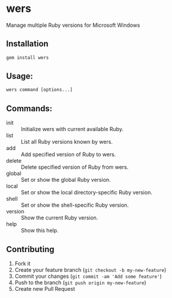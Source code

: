 # wers

Manage multiple Ruby versions for Microsoft Windows

## Installation

```bat
gem install wers
```

## Usage:

```bat
wers command [options...]
```

## Commands:

<dl>
  <dt>init</dt>
  <dd>Initialize wers with current available Ruby.</dd>
  <dt>list</dt>
  <dd>List all Ruby versions known by wers.</dd>
  <dt>add</dt>
  <dd>Add specified version of Ruby to wers.</dd>
  <dt>delete</dt>
  <dd>Delete specified version of Ruby from wers.</dd>
  <dt>global</dt>
  <dd>Set or show the global Ruby version.</dd>
  <dt>local</dt>
  <dd>Set or show the local directory-specific Ruby version.</dd>
  <dt>shell</dt>
  <dd>Set or show the shell-specific Ruby version.</dd>
  <dt>version</dt>
  <dd>Show the current Ruby version.</dd>
  <dt>help</dt>
  <dd>Show this help.</dd>
</dl>

## Contributing

1. Fork it
2. Create your feature branch (`git checkout -b my-new-feature`)
3. Commit your changes (`git commit -am 'Add some feature'`)
4. Push to the branch (`git push origin my-new-feature`)
5. Create new Pull Request

